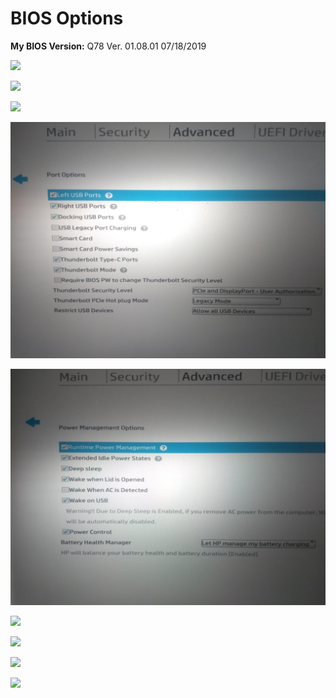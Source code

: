 # BIOS Options

**My BIOS Version:** Q78 Ver. 01.08.01 07/18/2019

![](boot-options.jpg)

![](built-in-device-options.jpg)

![](hp-sure-cover-options.jpg)

![](port-options.jpg)

![](power-management-options.jpg)

![](remote-management-options.jpg)

![](secure-boot-options.jpg)

![](security-options.jpg)

![](system-options.jpg)
